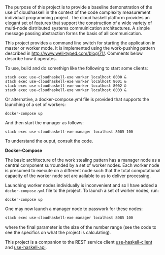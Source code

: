 The purpose of this project is to provide a baseline demonstration of the use of cloudhaskell in the context of the
code complexity measurement individual programming project. The cloud haskell platform provides an elegant set of
features that support the construction of a wide variety of multi-node distributed systems commuinication
architectures. A simple message passing abstraction forms the basis of all communication.

This project provides a command line switch for starting the application in master or worker mode. It is implemented
using the work-pushing pattern described in http://www.well-typed.com/blog/71/. Comments below describe how it
operates. 

To use, build and do somethign like the following to start some clients:

```
stack exec use-cloudhaskell-exe worker localhost 8000 &
stack exec use-cloudhaskell-exe worker localhost 8001 &
stack exec use-cloudhaskell-exe worker localhost 8002 &
stack exec use-cloudhaskell-exe worker localhost 8003 &
```
Or alternative, a docker-compose.yml file is provided that supports the launching of a set of workers:

```
docker-compose up
```

And then start the manager as follows:

```
stack exec use-cloudhaskell-exe manager localhost 8005 100
```

To understand the ouput, consult the code.

__Docker-Compose__

The basic architecture of the work stealing pattern has a manager node as a central component surrounded by a set of
worker nodes. Each worker node is presumed to execute on a different node such that the total computational capacity of
the worker node set are aailable to us to deliver processing. 

Launching worker nodes individually is inconvenient and so I have added a `docker-compose.yml` file to the project. To
launch a set of worker nodes, run:

```
docker-compose up
```

One may now launch a manager node to passwork for these nodes:

``` bash
stack exec use-cloudhaskell-exe manager localhost 8085 100
```

where the final parameter is the size of the number range (see the code to see the specifics on what the project is
calculating).

This project is a companion to the REST service client [use-haskell-client](https://bitbucket.org/esjmb/use-haskell-client) and [use-haskell-api](https://bitbucket.org/esjmb/use-haskell-api).